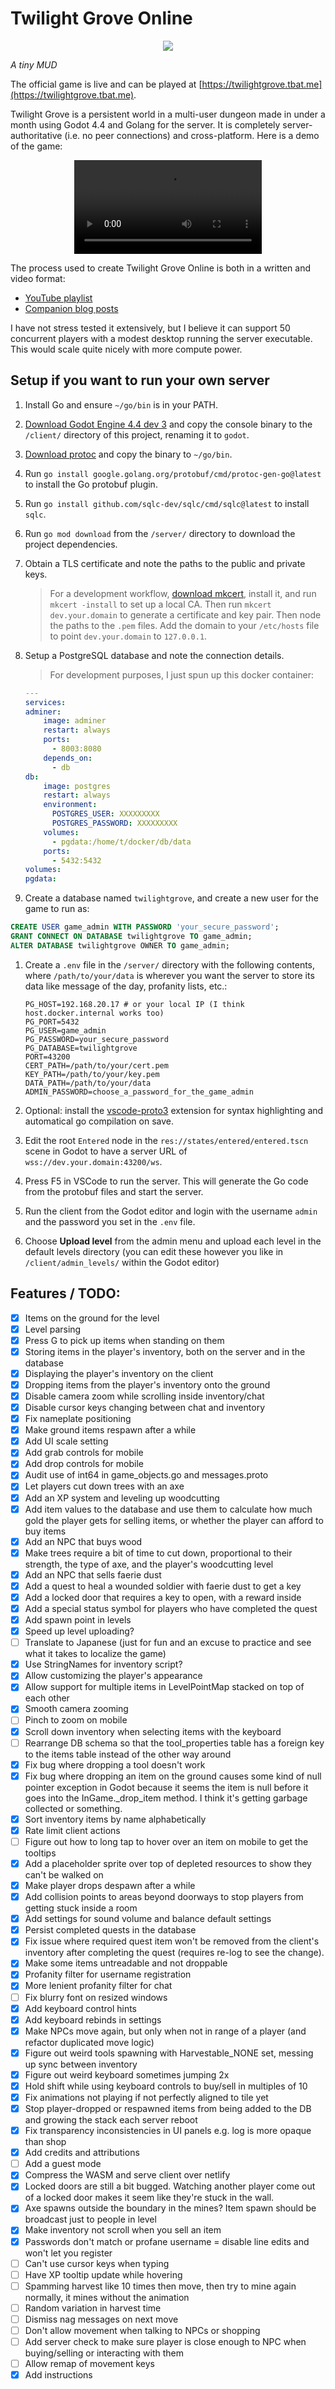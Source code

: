 # Twilight Grove Online

<div style="text-align:center">
  <img src="./client/icon.png" />
</div>

*A tiny MUD*

The official game is live and can be played at [https://twilightgrove.tbat.me](https://twilightgrove.tbat.me).


Twilight Grove is a persistent world in a multi-user dungeon made in under a month using Godot 4.4 and Golang for the server. It is completely server-authoritative (i.e. no peer connections) and cross-platform. Here is a demo of the game:

<div style="text-align:center">
  <video src="./.github/demo.webm" nocontrols autoplay loop></video>
</div>

The process used to create Twilight Grove Online is both in a written and video format:
* [YouTube playlist](https://youtube.com/playlist?list=PLA1tuaTAYPbHAU2ISi_aMjSyZr-Ay7UTJ&si=vwm_yXkPAyqgSeOU)
* [Companion blog posts](https://www.tbat.me/projects/godot-golang-mmo-tutorial-series)

I have not stress tested it extensively, but I believe it can support 50 concurrent players with a modest desktop running the server executable. This would scale quite nicely with more compute power.

## Setup if you want to run your own server
1. Install Go and ensure `~/go/bin` is in your PATH.
1. [Download Godot Engine 4.4 dev 3](https://godotengine.org/download/archive/4.4-dev3) and copy the console binary to the `/client/` directory of this project, renaming it to `godot`.
1. [Download protoc](https://github.com/protocolbuffers/protobuf/releases/latest) and copy the binary to `~/go/bin`.
1. Run `go install google.golang.org/protobuf/cmd/protoc-gen-go@latest` to install the Go protobuf plugin.
1. Run `go install github.com/sqlc-dev/sqlc/cmd/sqlc@latest` to install `sqlc`.
1. Run `go mod download` from the `/server/` directory to download the project dependencies.
1. Obtain a TLS certificate and note the paths to the public and private keys.
    > For a development workflow, [download mkcert](https://github.com/FiloSottile/mkcert/releases/latest), install it, and run `mkcert -install` to set up a local CA. Then run `mkcert dev.your.domain` to generate a certificate and key pair. Then node the paths to the `.pem` files. Add the domain to your `/etc/hosts` file to point `dev.your.domain` to `127.0.0.1`.
1. Setup a PostgreSQL database and note the connection details.
    > For development purposes, I just spun up this docker container:
    ```yaml
    ---
    services:
    adminer:
        image: adminer
        restart: always
        ports:
          - 8003:8080
        depends_on:
          - db
    db:
        image: postgres
        restart: always
        environment:
          POSTGRES_USER: XXXXXXXXX
          POSTGRES_PASSWORD: XXXXXXXXX
        volumes:
          - pgdata:/home/t/docker/db/data
        ports:
          - 5432:5432
    volumes:
    pgdata:
    ```

1. Create a database named `twilightgrove`, and create a new user for the game to run as:
  ```sql
  CREATE USER game_admin WITH PASSWORD 'your_secure_password';
  GRANT CONNECT ON DATABASE twilightgrove TO game_admin;
  ALTER DATABASE twilightgrove OWNER TO game_admin;
  ```

1. Create a `.env` file in the `/server/` directory with the following contents, where `/path/to/your/data` is wherever you want the server to store its data like message of the day, profanity lists, etc.:
    ```
    PG_HOST=192.168.20.17 # or your local IP (I think host.docker.internal works too)
    PG_PORT=5432
    PG_USER=game_admin
    PG_PASSWORD=your_secure_password
    PG_DATABASE=twilightgrove
    PORT=43200
    CERT_PATH=/path/to/your/cert.pem
    KEY_PATH=/path/to/your/key.pem
    DATA_PATH=/path/to/your/data
    ADMIN_PASSWORD=choose_a_password_for_the_game_admin
    ```
1. Optional: install the [vscode-proto3](https://marketplace.visualstudio.com/items?itemName=zxh404.vscode-proto3) extension for syntax highlighting and automatical go compilation on save.

1. Edit the root `Entered` node in the `res://states/entered/entered.tscn` scene in Godot to have a server URL of `wss://dev.your.domain:43200/ws`.

1. Press F5 in VSCode to run the server. This will generate the Go code from the protobuf files and start the server.

1. Run the client from the Godot editor and login with the username `admin` and the password you set in the `.env` file.

1. Choose **Upload level** from the admin menu and upload each level in the default levels directory (you can edit these however you like in `/client/admin_levels/` within the Godot editor)

## Features / TODO:
- [x] Items on the ground for the level
- [x] Level parsing
- [x] Press G to pick up items when standing on them
- [x] Storing items in the player's inventory, both on the server and in the database
- [x] Displaying the player's inventory on the client
- [x] Dropping items from the player's inventory onto the ground
- [x] Disable camera zoom while scrolling inside inventory/chat
- [x] Disable cursor keys changing between chat and inventory
- [x] Fix nameplate positioning
- [x] Make ground items respawn after a while
- [x] Add UI scale setting
- [x] Add grab controls for mobile
- [x] Add drop controls for mobile
- [x] Audit use of int64 in game_objects.go and messages.proto
- [x] Let players cut down trees with an axe
- [x] Add an XP system and leveling up woodcutting
- [x] Add item values to the database and use them to calculate how much gold the player gets for selling items, or whether the player can afford to buy items
- [x] Add an NPC that buys wood
- [x] Make trees require a bit of time to cut down, proportional to their strength, the type of axe, and the player's woodcutting level
- [x] Add an NPC that sells faerie dust
- [x] Add a quest to heal a wounded soldier with faerie dust to get a key
- [x] Add a locked door that requires a key to open, with a reward inside
- [x] Add a special status symbol for players who have completed the quest
- [x] Add spawn point in levels
- [x] Speed up level uploading?
- [ ] Translate to Japanese (just for fun and an excuse to practice and see what it takes to localize the game)
- [x] Use StringNames for inventory script?
- [x] Allow customizing the player's appearance
- [x] Allow support for multiple items in LevelPointMap stacked on top of each other
- [x] Smooth camera zooming
- [ ] Pinch to zoom on mobile
- [x] Scroll down inventory when selecting items with the keyboard
- [ ] Rearrange DB schema so that the tool_properties table has a foreign key to the items table instead of the other way around
- [x] Fix bug where dropping a tool doesn't work
- [x] Fix bug where dropping an item on the ground causes some kind of null pointer exception in Godot because it seems the item is null before it goes into the InGame._drop_item method. I think it's getting garbage collected or something.
- [x] Sort inventory items by name alphabetically
- [x] Rate limit client actions
- [ ] Figure out how to long tap to hover over an item on mobile to get the tooltips
- [x] Add a placeholder sprite over top of depleted resources to show they can't be walked on
- [x] Make player drops despawn after a while
- [x] Add collision points to areas beyond doorways to stop players from getting stuck inside a room
- [x] Add settings for sound volume and balance default settings
- [x] Persist completed quests in the database
- [x] Fix issue where required quest item won't be removed from the client's inventory after completing the quest (requires re-log to see the change).
- [x] Make some items untreadable and not droppable
- [x] Profanity filter for username registration
- [x] More lenient profanity filter for chat
- [ ] Fix blurry font on resized windows
- [x] Add keyboard control hints
- [x] Add keyboard rebinds in settings
- [x] Make NPCs move again, but only when not in range of a player (and refactor duplicated move logic)
- [x] Figure out weird tools spawning with Harvestable_NONE set, messing up sync between inventory
- [x] Figure out weird keyboard sometimes jumping 2x
- [x] Hold shift while using keyboard controls to buy/sell in multiples of 10
- [x] Fix animations not playing if not perfectly aligned to tile yet
- [x] Stop player-dropped or respawned items from being added to the DB and growing the stack each server reboot
- [x] Fix transparency inconsistencies in UI panels e.g. log is more opaque than shop
- [x] Add credits and attributions
- [ ] Add a guest mode
- [x] Compress the WASM and serve client over netlify
- [x] Locked doors are still a bit bugged. Watching another player come out of a locked door makes it seem like they're stuck in the wall.
- [x] Axe spawns outside the boundary in the mines? Item spawn should be broadcast just to people in level
- [x] Make inventory not scroll when you sell an item
- [x] Passwords don't match or profane username = disable line edits and won't let you register
- [ ] Can't use cursor keys when typing
- [ ] Have XP tooltip update while hovering
- [ ] Spamming harvest like 10 times then move, then try to mine again normally, it mines without the animation 
- [ ] Random variation in harvest time
- [ ] Dismiss nag messages on next move
- [ ] Don't allow movement when talking to NPCs or shopping
- [ ] Add server check to make sure player is close enough to NPC when buying/selling or interacting with them
- [ ] Allow remap of movement keys
- [x] Add instructions